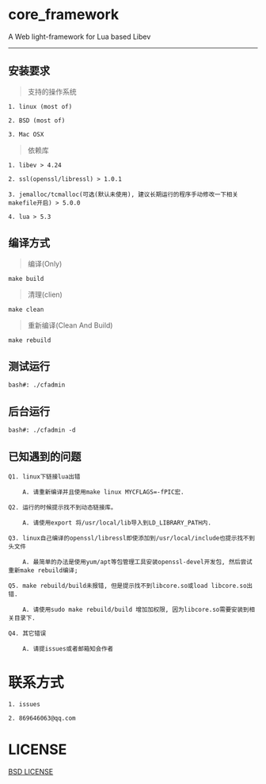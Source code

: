 # core_framework
A Web light-framework for Lua based Libev

---

## 安装要求

>  支持的操作系统 

    1. linux (most of)

    2. BSD (most of)

    3. Mac OSX

> 依赖库

    1. libev > 4.24

    2. ssl(openssl/libressl) > 1.0.1

    3. jemalloc/tcmalloc(可选(默认未使用), 建议长期运行的程序手动修改一下相关makefile开启) > 5.0.0

    4. lua > 5.3

## 编译方式

> 编译(Only)

    make build

> 清理(clien)

    make clean

> 重新编译(Clean And Build)

    make rebuild

## 测试运行

    bash#: ./cfadmin

## 后台运行

    bash#: ./cfadmin -d
    
## 已知遇到的问题

    Q1. linux下链接lua出错

        A. 请重新编译并且使用make linux MYCFLAGS=-fPIC宏.

    Q2. 运行的时候提示找不到动态链接库。

        A. 请使用export 将/usr/local/lib导入到LD_LIBRARY_PATH内.

    Q3. linux自己编译的openssl/libressl即使添加到/usr/local/include也提示找不到头文件

        A. 最简单的办法是使用yum/apt等包管理工具安装openssl-devel开发包, 然后尝试重新make rebuild编译;

    Q5. make rebuild/build未报错, 但是提示找不到libcore.so或load libcore.so出错.

        A. 请使用sudo make rebuild/build 增加加权限, 因为libcore.so需要安装到相关目录下.

    Q4. 其它错误

        A. 请提issues或者邮箱知会作者

# 联系方式

    1. issues

    2. 869646063@qq.com

# LICENSE

[BSD LICENSE](https://github.com/CandyMi/core_framework/blob/dev/LICENSE)
